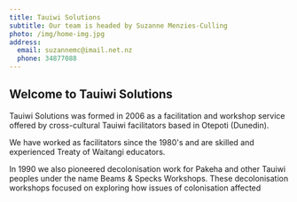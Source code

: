 ```yaml
---
title: Tauiwi Solutions
subtitle: Our team is headed by Suzanne Menzies-Culling
photo: /img/home-img.jpg
address:
  email: suzannemc@imail.net.nz
  phone: 34877088
---
```

## Welcome to Tauiwi Solutions

Tauiwi Solutions was formed in 2006 as a facilitation and workshop service offered by cross-cultural Tauiwi facilitators based in Otepoti (Dunedin).

We have worked as facilitators since the 1980's and are skilled and experienced Treaty of Waitangi educators.

In 1990 we also pioneered decolonisation work for Pakeha and other Tauiwi peoples under the name Beams & Specks Workshops. These decolonisation workshops focused on exploring how issues of colonisation affected